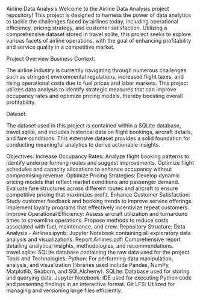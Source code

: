 Airline Data Analysis
Welcome to the Airline Data Analysis project repository! This project is designed to harness the power of data analytics to tackle the challenges faced by airlines today, including operational efficiency, pricing strategy, and customer satisfaction. Utilizing a comprehensive dataset stored in travel.sqlite, this project seeks to explore various facets of airline operations, with the goal of enhancing profitability and service quality in a competitive market.

Project Overview
Business Context:

The airline industry is currently navigating through numerous challenges such as stringent environmental regulations, increased flight taxes, and rising operational costs due to fuel prices and labor markets. This project utilizes data analysis to identify strategic measures that can improve occupancy rates and optimize pricing models, thereby boosting overall profitability.

Dataset:

The dataset used in this project is contained within a SQLite database, travel.sqlite, and includes historical data on flight bookings, aircraft details, and fare conditions. This extensive dataset provides a solid foundation for conducting meaningful analytics to derive actionable insights.

Objectives:
Increase Occupancy Rates:
Analyze flight booking patterns to identify underperforming routes and suggest improvements.
Optimize flight schedules and capacity allocations to enhance occupancy without compromising revenue.
Optimize Pricing Strategies:
Develop dynamic pricing models that reflect market conditions and passenger demand.
Evaluate fare structures across different routes and aircraft to ensure competitive pricing that maximizes profit.
Enhance Customer Satisfaction:
Study customer feedback and booking trends to improve service offerings.
Implement loyalty programs that effectively incentivize repeat customers.
Improve Operational Efficiency:
Assess aircraft utilization and turnaround times to streamline operations.
Propose methods to reduce costs associated with fuel, maintenance, and crew.
Repository Structure:
Data Analysis - Airlines.ipynb: Jupyter Notebook containing all exploratory data analysis and visualizations.
Report Airlines.pdf: Comprehensive report detailing analytical insights, methodologies, and recommendations.
travel.sqlite: SQLite database containing the raw data used for the project.
Tools and Technologies:
Python: For performing data manipulation, analysis, and visualization (libraries used include Pandas, NumPy, Matplotlib, Seaborn, and SQLAlchemy).
SQLite: Database used for storing and querying data.
Jupyter Notebook: IDE used for executing Python code and presenting findings in an interactive format.
Git LFS: Utilized for managing and versioning large files efficiently.
